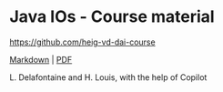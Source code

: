 [markdown]:
  https://github.com/heig-vd-dai-course/heig-vd-dai-course/blob/main/05-java-ios/PRACTICAL_CONTENT.md
[pdf]:
  https://heig-vd-dai-course.github.io/heig-vd-dai-course/05-java-ios/05-java-ios-practical-content.pdf

# Java IOs - Course material

<https://github.com/heig-vd-dai-course>

[Markdown][markdown] | [PDF][pdf]

L. Delafontaine and H. Louis, with the help of Copilot
